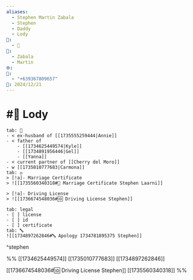 ```yaml
---
aliases:
  - Stephen Martin Zabala
  - Stephen
  - Daddy
  - Lody
📁:
  - 👤
👤:
  - Zabala
  - Martin
🌐: 
📝:
  - "+639367809657"
📅: 2024/12/21
---
```

# #👤 Lody

```tabs
tab: 👤
- < ex-husband of [[1735555259444|Annie]]
- < father of
	- [[1734625449574|Kyle]]
	- [[1734891956446|Gel]]
	- [[Yanna]]
- < current partner of [[Cherry del Moro]]
- w [[1735010777683|Carmona]]
tab: ⚖️
> [!a]- Marriage Certificate
> ![[1735560340318#💟 Marriage Certificate Stephen Laarni]]

> [!a]- Driving License
> ![[1736674548036#🆔 Driving License Stephen]]

tab: legal
- [ ] license
- [ ] id
- [ ] certificate
tab: 🔤
![[1734897262846#🔤 Apology 1734781895375 Stephen]]
```

^stephen

%%
[[1734625449574]]
[[1735010777683]]
[[1734897262846]]

[[1736674548036#🆔 Driving License Stephen]]
[[1735560340318]]
%%